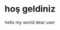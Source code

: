 <!DOCTYPE html>
<html lang="en">
  <head>
    <meta charset="UTF-8" />
    <meta name="viewport" content="width=<p>, initial-scale=1.0" />
    <title>Document</title>
  </head>
  <body>
    <h1>hoş geldiniz</h1>
    <p>hello my world dear user</p>
  </body>
</html>
